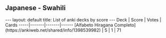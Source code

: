 <h2>Japanese  -  Swahili</h2>
---
layout: default
title: List of anki decks by score
---
Deck | Score | Votes | Cards
-----|-------|-------|------
[Alfabeto Hiragana Completo](https://ankiweb.net/shared/info/1398539982) | 5 | 1 | 71
